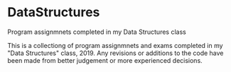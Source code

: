 # DataStructures
Program assignmnets completed in my Data Structures class

This is a collectiong of program assignmnets and exams completed in my "Data Structures" class, 2019. Any revisions or additions to the code have been made from better judgement or more experienced decisions.
